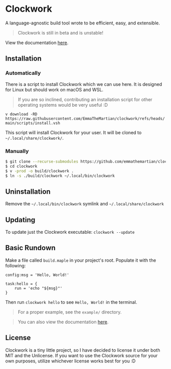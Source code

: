 # Clockwork

A language-agnostic build tool wrote to be efficient, easy, and extensible.

> Clockwork is still in beta and is unstable!

View the documentation [here](https://emmathemartian.github.io/clockwork/api.html).

## Installation

### Automatically

There is a script to install Clockwork which we can use here. It is designed
for Linux but should work on macOS and WSL.

> If you are so inclined, contributing an installation script for other
> operating systems would be very useful :D

`v download -RD https://raw.githubusercontent.com/EmmaTheMartian/clockwork/refs/heads/main/scripts/install.vsh`

This script will install Clockwork for your user. It will be cloned to
`~/.local/share/clockwork/`.

### Manually

```sh
$ git clone --recurse-submodules https://github.com/emmathemartian/clockwork ~/.local/share/clockwork
$ cd clockwork
$ v -prod -o build/clockwork .
$ ln -s ./build/clockwork ~/.local/bin/clockwork
```

## Uninstallation

Remove the `~/.local/bin/clockwork` symlink and `~/.local/share/clockwork`

## Updating

To update just the Clockwork executable: `clockwork --update`

## Basic Rundown

Make a file called `build.maple` in your project's root. Populate it with the
following:

```maple
config:msg = 'Hello, World!'

task:hello = {
	run = 'echo "${msg}"'
}
```

Then run `clockwork hello` to see `Hello, World!` in the terminal.

> For a proper example, see the `example/` directory.

> You can also view the documentation [here](https://emmathemartian.github.io/clockwork/api.html).

## License

Clockwork is a tiny little project, so I have decided to license it under both
MIT and the Unlicense. If you want to use the Clockwork source for your own
purposes, utilize whichever license works best for you :D
